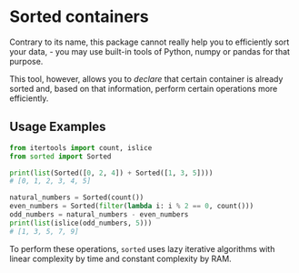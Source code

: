 # Sorted containers
Contrary to its name, this package cannot really help you to efficiently sort your data, - you may use built-in tools of Python, numpy or pandas for that purpose.

This tool, however, allows you to _declare_ that certain container is already sorted and, based on that information, perform certain operations more efficiently.

## Usage Examples

```python
from itertools import count, islice
from sorted import Sorted

print(list(Sorted([0, 2, 4]) + Sorted([1, 3, 5])))
# [0, 1, 2, 3, 4, 5]

natural_numbers = Sorted(count())
even_numbers = Sorted(filter(lambda i: i % 2 == 0, count()))
odd_numbers = natural_numbers - even_numbers
print(list(islice(odd_numbers, 5)))
# [1, 3, 5, 7, 9] 
```

To perform these operations, `sorted` uses lazy iterative algorithms with linear complexity by time and constant complexity by RAM.
